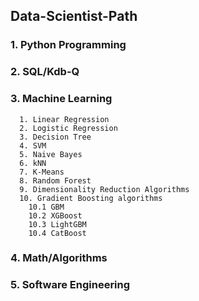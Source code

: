 ## Data-Scientist-Path

### 1. Python Programming

### 2. SQL/Kdb-Q

### 3. Machine Learning
      1. Linear Regression
      2. Logistic Regression
      3. Decision Tree
      4. SVM
      5. Naive Bayes
      6. kNN
      7. K-Means
      8. Random Forest
      9. Dimensionality Reduction Algorithms
      10. Gradient Boosting algorithms
        10.1 GBM
        10.2 XGBoost
        10.3 LightGBM
        10.4 CatBoost
### 4. Math/Algorithms

### 5. Software Engineering

